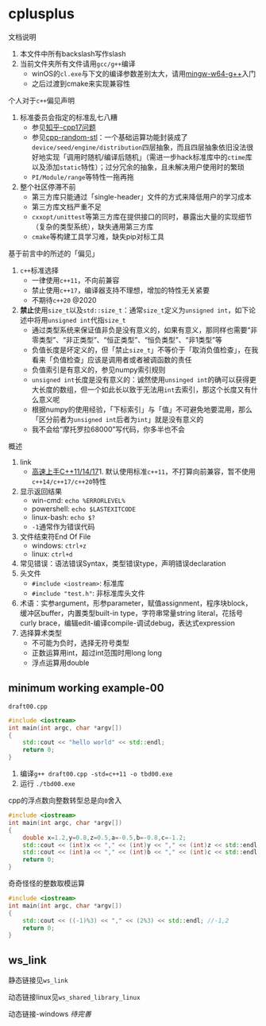 # cplusplus

文档说明

1. 本文件中所有backslash写作slash
2. 当前文件夹所有文件请用`gcc/g++`编译
   * winOS的`cl.exe`与下文的编译参数差别太大，请用[mingw-w64-g++](http://mingw-w64.org/doku.php)入门
   * 之后过渡到cmake来实现兼容性

个人对于`c++`偏见声明

1. 标准委员会指定的标准乱七八糟
   * 参见[知乎-cpp17问题](https://www.zhihu.com/question/56943731)
   * 参见[cpp-random-stl](https://en.cppreference.com/w/cpp/header/random)：一个基础运算功能封装成了`device/seed/engine/distribution`四层抽象，而且四层抽象依旧没法很好地实现「调用时随机/编译后随机」（需进一步hack标准库中的`ctime`库以及添加`static`特性）；过分冗余的抽象，且未解决用户使用时的繁琐
   * `PI/Module/range`等特性一拖再拖
2. 整个社区停滞不前
   * 第三方库只能通过「single-header」文件的方式来降低用户的学习成本
   * 第三方库文档严重不足
   * `cxxopt/unittest`等第三方库在提供接口的同时，暴露出大量的实现细节（复杂的类型系统），缺失通用第三方库
   * `cmake`等构建工具学习难，缺失pip对标工具

基于前言中的所述的「偏见」

1. `c++`标准选择
   * 一律使用`c++11`，不向前兼容
   * 禁止使用`c++17`，编译器支持不理想，增加的特性无关紧要
   * 不期待`c++20` @2020
2. **禁止**使用`size_t`以及`std::size_t`：通常`size_t`定义为`unsigned int`，如下论述中将用`unsigned int`代指`size_t`
   * 通过类型系统来保证值非负是没有意义的，如果有意义，那同样也需要“非零类型”、“非正类型”、“恒正类型”、“恒负类型”、“非1类型”等
   * 负值长度是坏定义的，但「禁止`size_t`」不等价于「取消负值检查」，在我看来「负值检查」应该是调用者或者被调函数的责任
   * 负值索引是有意义的，参见numpy索引规则
   * `unsigned int`长度是没有意义的：诚然使用`unsinged int`的确可以获得更大长度的数组，但一个如此长以致于无法用`int`去索引，那这个长度又有什么意义呢
   * 根据numpy的使用经验，「下标索引」与「值」不可避免地要混用，那么「区分前者为`unsigned int`后者为`int`」就是没有意义的
   * 我不会给“摩托罗拉68000”写代码，你多半也不会

概述

1. link
   * [高速上手C++11/14/17](https://github.com/changkun/modern-cpp-tutorial)1. 默认使用标准`c++11`，不打算向前兼容，暂不使用`c++14/c++17/c++20`特性
2. 显示返回结果
   * win-cmd: `echo %ERRORLEVEL%`
   * powershell: `echo $LASTEXITCODE`
   * linux-bash: `echo $?`
   * `-1`通常作为错误代码
3. 文件结束符End Of File
   * windows: `ctrl+z`
   * linux: `ctrl+d`
4. 常见错误：语法错误Syntax，类型错误type，声明错误declaration
5. 头文件
   * `#include <iostream>`: 标准库
   * `#include "test.h"`: 非标准库头文件
6. 术语：实参argument，形参parameter，赋值assignment，程序块block，缓冲区buffer，内置类型built-in type，字符串常量string literal，花括号curly brace，编辑edit-编译compile-调试debug，表达式expression
7. 选择算术类型
   * 不可能为负时，选择无符号类型
   * 正数运算用int，超过int范围时用long long
   * 浮点运算用double

## minimum working example-00

`draft00.cpp`

```cpp
#include <iostream>
int main(int argc, char *argv[])
{
    std::cout << "hello world" << std::endl;
    return 0;
}
```

1. 编译`g++ draft00.cpp -std=c++11 -o tbd00.exe`
2. 运行 `./tbd00.exe`

cpp的浮点数向整数转型总是向`0`舍入

```cpp
#include <iostream>
int main(int argc, char *argv[])
{
    double x=1.2,y=0.8,z=0.5,a=-0.5,b=-0.8,c=-1.2;
    std::cout << (int)x << "," << (int)y << "," << (int)z << std::endl; //1,0,0
    std::cout << (int)a << "," << (int)b << "," << (int)c << std::endl; //0,0,-1
    return 0;
}
```

奇奇怪怪的整数取模运算

```cpp
#include <iostream>
int main(int argc, char *argv[])
{
    std::cout << ((-1)%3) << "," << (2%3) << std::endl; //-1,2
    return 0;
}
```

## ws_link

静态链接见`ws_link`

动态链接linux见`ws_shared_library_linux`

动态链接-windows *待完善*
